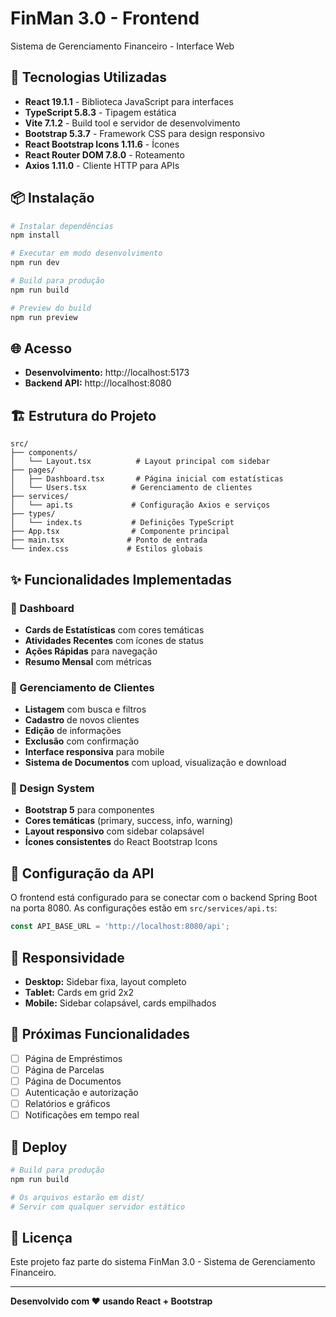 # FinMan 3.0 - Frontend

Sistema de Gerenciamento Financeiro - Interface Web

## 🚀 Tecnologias Utilizadas

- **React 19.1.1** - Biblioteca JavaScript para interfaces
- **TypeScript 5.8.3** - Tipagem estática
- **Vite 7.1.2** - Build tool e servidor de desenvolvimento
- **Bootstrap 5.3.7** - Framework CSS para design responsivo
- **React Bootstrap Icons 1.11.6** - Ícones
- **React Router DOM 7.8.0** - Roteamento
- **Axios 1.11.0** - Cliente HTTP para APIs

## 📦 Instalação

```bash
# Instalar dependências
npm install

# Executar em modo desenvolvimento
npm run dev

# Build para produção
npm run build

# Preview do build
npm run preview
```

## 🌐 Acesso

- **Desenvolvimento:** http://localhost:5173
- **Backend API:** http://localhost:8080

## 🏗️ Estrutura do Projeto

```
src/
├── components/
│   └── Layout.tsx          # Layout principal com sidebar
├── pages/
│   ├── Dashboard.tsx       # Página inicial com estatísticas
│   └── Users.tsx          # Gerenciamento de clientes
├── services/
│   └── api.ts             # Configuração Axios e serviços
├── types/
│   └── index.ts           # Definições TypeScript
├── App.tsx                # Componente principal
├── main.tsx              # Ponto de entrada
└── index.css             # Estilos globais
```

## ✨ Funcionalidades Implementadas

### 🎯 Dashboard
- **Cards de Estatísticas** com cores temáticas
- **Atividades Recentes** com ícones de status
- **Ações Rápidas** para navegação
- **Resumo Mensal** com métricas

### 👥 Gerenciamento de Clientes
- **Listagem** com busca e filtros
- **Cadastro** de novos clientes
- **Edição** de informações
- **Exclusão** com confirmação
- **Interface responsiva** para mobile
- **Sistema de Documentos** com upload, visualização e download

### 🎨 Design System
- **Bootstrap 5** para componentes
- **Cores temáticas** (primary, success, info, warning)
- **Layout responsivo** com sidebar colapsável
- **Ícones consistentes** do React Bootstrap Icons

## 🔧 Configuração da API

O frontend está configurado para se conectar com o backend Spring Boot na porta 8080. As configurações estão em `src/services/api.ts`:

```typescript
const API_BASE_URL = 'http://localhost:8080/api';
```

## 📱 Responsividade

- **Desktop:** Sidebar fixa, layout completo
- **Tablet:** Cards em grid 2x2
- **Mobile:** Sidebar colapsável, cards empilhados

## 🎯 Próximas Funcionalidades

- [ ] Página de Empréstimos
- [ ] Página de Parcelas
- [ ] Página de Documentos
- [ ] Autenticação e autorização
- [ ] Relatórios e gráficos
- [ ] Notificações em tempo real

## 🚀 Deploy

```bash
# Build para produção
npm run build

# Os arquivos estarão em dist/
# Servir com qualquer servidor estático
```

## 📄 Licença

Este projeto faz parte do sistema FinMan 3.0 - Sistema de Gerenciamento Financeiro.

---

**Desenvolvido com ❤️ usando React + Bootstrap**
